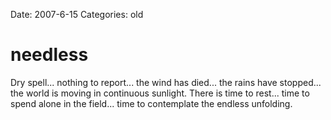 Date: 2007-6-15
Categories: old

# needless

Dry spell... nothing to report... the wind has died... the rains have stopped... the world is moving in continuous sunlight.  There is time to rest... time to spend alone in the field... time to contemplate the endless unfolding.
